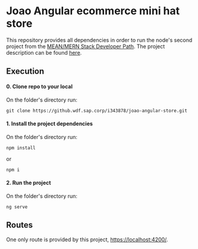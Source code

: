 # Joao Angular ecommerce mini hat store

This repository provides all dependencies in order to run the node's second project from the [MEAN/MERN Stack Developer Path](https://confluence.itc.sap.com/pages/viewpage.action?pageId=112088733). The project description can be found [here](https://confluence.itc.sap.com/display/SAPCX/Module+3+%3A%3A+Angular).

## Execution

#### 0. Clone repo to your local

On the folder's directory run:

```
git clone https://github.wdf.sap.corp/i343878/joao-angular-store.git
```

#### 1. Install the project dependencies

On the folder's directory run:

```
npm install
```

or

```
npm i
```

#### 2. Run the project

On the folder's directory run:

```
ng serve
```

## Routes

One only route is provided by this project, [https://localhost:4200/](https://localhost:4200/).
